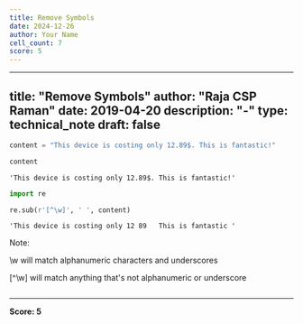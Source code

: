 ```yaml
---
title: Remove Symbols
date: 2024-12-26
author: Your Name
cell_count: 7
score: 5
---
```


---
title: "Remove Symbols"
author: "Raja CSP Raman"
date: 2019-04-20
description: "-"
type: technical_note
draft: false
---

```python
content = "This device is costing only 12.89$. This is fantastic!"
```


```python
content
```




    'This device is costing only 12.89$. This is fantastic!'




```python
import re
```


```python
re.sub(r'[^\w]', ' ', content)
```




    'This device is costing only 12 89   This is fantastic '



Note:

\w will match alphanumeric characters and underscores

[^\w] will match anything that's not alphanumeric or underscore


```python

```


---
**Score: 5**